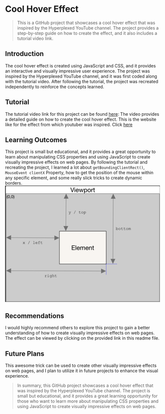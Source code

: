 # Cool Hover Effect

> This is a GitHub project that showcases a cool hover effect that was inspired by the Hyperplexed YouTube channel. The project provides a step-by-step guide on how to create the effect, and it also includes a tutorial video link.

## Introduction

The cool hover effect is created using JavaScript and CSS, and it provides an interactive and visually impressive user experience. The project was inspired by the Hyperplexed YouTube channel, and it was first coded along with the tutorial video. After following the tutorial, the project was recreated independently to reinforce the concepts learned.

## Tutorial

The tutorial video link for this project can be found [here](https://www.youtube.com/watch?v=htGfnF1zN4g&t=140s&ab_channel=Hyperplexed): The video provides a detailed guide on how to create the cool hover effect. This is the website like for the effect from which youtuber was inspired. Click [here](https://linear.app/features)

## Learning Outcomes

This project is small but educational, and it provides a great opportunity to learn about manipulating CSS properties and using JavaScript to create visually impressive effects on web pages. By following the tutorial and recreating the project, I learned a lot about `getBoundingClientRect()`, `MouseEvent clientX` Property, how to get the position of the mouse within any specific element, and some really slick tricks to create dynamic borders.
![getBoundingClientRect illustration ](./assets/getBoundingRect-illustration.png)

## Recommendations

I would highly recommend others to explore this project to gain a better understanding of how to create visually impressive effects on web pages. The effect can be viewed by clicking on the provided link in this readme file.

## Future Plans

This awesome trick can be used to create other visually impressive effects on web pages, and I plan to utilize it in future projects to enhance the visual experience.

> In summary, this GitHub project showcases a cool hover effect that was inspired by the Hyperplexed YouTube channel. The project is small but educational, and it provides a great learning opportunity for those who want to learn more about manipulating CSS properties and using JavaScript to create visually impressive effects on web pages.
